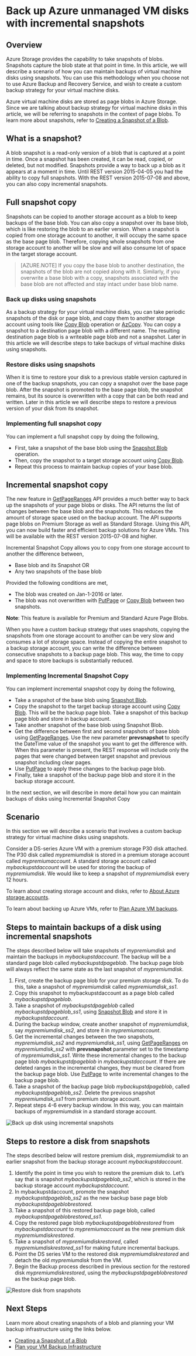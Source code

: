 <properties
    pageTitle="Use incremental snapshots for backup and recovery of unmanaged Azure VM disks | Azure"
    description="Create a custom solution for backup and recovery of your Azure virtual machine disks using incremental snapshots."
    services="storage"
    documentationcenter="na"
    author="aungoo-msft"
    manager="tadb"
    editor="tysonn" />
<tags
    ms.assetid="3524b987-bd65-4e35-83e7-fbc2136643e5"
    ms.service="storage"
    ms.workload="storage"
    ms.tgt_pltfrm="na"
    ms.devlang="na"
    ms.topic="article"
    ms.date="01/23/2017"
    wacn.date=""
    ms.author="aungoo" />

# Back up Azure unmanaged VM disks with incremental snapshots
## Overview
Azure Storage provides the capability to take snapshots of blobs. Snapshots capture the blob state at that point in time. In this article, we will describe a scenario of how you can maintain backups of virtual machine disks using snapshots. You can use this methodology when you choose not to use Azure Backup and Recovery Service, and wish to create a custom backup strategy for your virtual machine disks.

Azure virtual machine disks are stored as page blobs in Azure Storage. Since we are talking about backup strategy for virtual machine disks in this article, we will be referring to snapshots in the context of page blobs. To learn more about snapshots, refer to [Creating a Snapshot of a Blob](https://msdn.microsoft.com/zh-cn/library/azure/hh488361.aspx).

## What is a snapshot?
A blob snapshot is a read-only version of a blob that is captured at a point in time. Once a snapshot has been created, it can be read, copied, or deleted, but not modified. Snapshots provide a way to back up a blob as it appears at a moment in time. Until REST version 2015-04-05 you had the ability to copy full snapshots. With the REST version 2015-07-08 and above, you can also copy incremental snapshots.

## Full snapshot copy
Snapshots can be copied to another storage account as a blob to keep backups of the base blob. You can also copy a snapshot over its base blob, which is like restoring the blob to an earlier version. When a snapshot is copied from one storage account to another, it will occupy the same space as the base page blob. Therefore, copying whole snapshots from one storage account to another will be slow and will also consume lot of space in the target storage account.

>[AZURE.NOTE] If you copy the base blob to another destination, the snapshots of the blob are not copied along with it. Similarly, if you overwrite a base blob with a copy, snapshots associated with the base blob are not affected and stay intact under base blob name.

### Back up disks using snapshots
As a backup strategy for your virtual machine disks, you can take periodic snapshots of the disk or page blob, and copy them to another storage account using tools like [Copy Blob](https://msdn.microsoft.com/zh-cn/library/azure/dd894037.aspx) operation or [AzCopy](/documentation/articles/storage-use-azcopy/). You can copy a snapshot to a destination page blob with a different name. The resulting destination page blob is a writeable page blob and not a snapshot. Later in this article we will describe steps to take backups of virtual machine disks using snapshots.

### Restore disks using snapshots
When it is time to restore your disk to a previous stable version captured in one of the backup snapshots, you can copy a snapshot over the base page blob. After the snapshot is promoted to the base page blob, the snapshot remains, but its source is overwritten with a copy that can be both read and written. Later in this article we will describe steps to restore a previous version of your disk from its snapshot.

### Implementing full snapshot copy
You can implement a full snapshot copy by doing the following,

-   First, take a snapshot of the base blob using the [Snapshot Blob](https://msdn.microsoft.com/zh-cn/library/azure/ee691971.aspx) operation.
-   Then, copy the snapshot to a target storage account using [Copy Blob](https://msdn.microsoft.com/zh-cn/library/azure/dd894037.aspx).
-   Repeat this process to maintain backup copies of your base blob.

## Incremental snapshot copy
The new feature in [GetPageRanges](https://msdn.microsoft.com/zh-cn/library/azure/ee691973.aspx) API provides a much better way to back up the snapshots of your page blobs or disks. The API returns the list of changes between the base blob and the snapshots. This reduces the amount of storage space used on the backup account. The API supports page blobs on Premium Storage as well as Standard Storage. Using this API, you can now build faster and efficient backup solutions for Azure VMs. This will be available with the REST version 2015-07-08 and higher.

Incremental Snapshot Copy allows you to copy from one storage account to another the difference between,

* Base blob and its Snapshot OR
* Any two snapshots of the base blob

Provided the following conditions are met,

- The blob was created on Jan-1-2016 or later.
- The blob was not overwritten with [PutPage](https://msdn.microsoft.com/zh-cn/library/azure/ee691975.aspx) or [Copy Blob](https://msdn.microsoft.com/zh-cn/library/azure/dd894037.aspx) between two snapshots.

**Note**: This feature is available for Premium and Standard Azure Page Blobs.

When you have a custom backup strategy that uses snapshots, copying the snapshots from one storage account to another can be very slow and consumes a lot of storage space. Instead of copying the entire snapshot to a backup storage account, you can write the difference between consecutive snapshots to a backup page blob. This way, the time to copy and space to store backups is substantially reduced.

### Implementing Incremental Snapshot Copy
You can implement incremental snapshot copy by doing the following,

-   Take a snapshot of the base blob using [Snapshot Blob](https://msdn.microsoft.com/zh-cn/library/azure/ee691971.aspx).
-   Copy the snapshot to the target backup storage account using [Copy Blob](https://msdn.microsoft.com/zh-cn/library/azure/dd894037.aspx). This will be the backup page blob. Take a snapshot of this backup page blob and store in backup account.
-   Take another snapshot of the base blob using Snapshot Blob.
-   Get the difference between first and second snapshots of base blob using  [GetPageRanges](https://msdn.microsoft.com/zh-cn/library/azure/ee691973.aspx). Use the new parameter **prevsnapshot** to specify the DateTime value of the snapshot you want to get the difference with. When this parameter is present, the REST response will include only the pages that were changed between target snapshot and previous snapshot including clear pages.
-   Use [PutPage](https://msdn.microsoft.com/zh-cn/library/azure/ee691975.aspx) to apply these changes to the backup page blob.
-   Finally, take a snapshot of the backup page blob and store it in the backup storage account.

In the next section, we will describe in more detail how you can maintain backups of disks using Incremental Snapshot Copy

## Scenario
In this section we will describe a scenario that involves a custom backup strategy for virtual machine disks using snapshots.

Consider a DS-series Azure VM with a premium storage P30 disk attached. The P30 disk called *mypremiumdisk* is stored in a premium storage account called *mypremiumaccount*. A standard storage account called *mybackupstdaccount* will be used for storing the backup of *mypremiumdisk*. We would like to keep a snapshot of *mypremiumdisk* every 12 hours.

To learn about creating storage account and disks, refer to [About Azure storage accounts](/documentation/articles/storage-create-storage-account/).

To learn about backing up Azure VMs, refer to [Plan Azure VM backups](/documentation/articles//backup-azure-vms-introduction).

## Steps to maintain backups of a disk using incremental snapshots
The steps described below will take snapshots of *mypremiumdisk* and maintain the backups in *mybackupstdaccount*. The backup will be a standard page blob called *mybackupstdpageblob*. The backup page blob will always reflect the same state as the last snapshot of *mypremiumdisk*.

1.  First, create the backup page blob for your premium storage disk. To do this, take a snapshot of *mypremiumdisk* called *mypremiumdisk_ss1*.
2.  Copy this snapshot to mybackupstdaccount as a page blob called *mybackupstdpageblob*.
3.  Take a snapshot of *mybackupstdpageblob* called *mybackupstdpageblob_ss1*, using [Snapshot Blob](https://msdn.microsoft.com/zh-cn/library/azure/ee691971.aspx) and store it in *mybackupstdaccount*.
4.  During the backup window, create another snapshot of *mypremiumdisk*, say *mypremiumdisk_ss2*, and store it in *mypremiumaccount*.
5.  Get the incremental changes between the two snapshots, *mypremiumdisk_ss2* and *mypremiumdisk_ss1*, using [GetPageRanges](https://msdn.microsoft.com/zh-cn/library/azure/ee691973.aspx) on *mypremiumdisk_ss2* with **prevsnapshot** parameter set to the timestamp of *mypremiumdisk_ss1*. Write these incremental changes to the backup page blob *mybackupstdpageblob* in *mybackupstdaccount*. If there are deleted ranges in the incremental changes, they must be cleared from the backup page blob. Use [PutPage](https://msdn.microsoft.com/zh-cn/library/azure/ee691975.aspx) to write incremental changes to the backup page blob.
6.  Take a snapshot of the backup page blob *mybackupstdpageblob*, called *mybackupstdpageblob_ss2*. Delete the previous snapshot *mypremiumdisk_ss1* from premium storage account.
7.  Repeat steps 4-6 every backup window. In this way, you can maintain backups of *mypremiumdisk* in a standard storage account.

![Back up disk using incremental snapshots](./media/storage-incremental-snapshots/storage-incremental-snapshots-1.png)

## Steps to restore a disk from snapshots
The steps described below will restore premium disk, *mypremiumdisk* to an earlier snapshot from the backup storage account *mybackupstdaccount*.

1. Identify the point in time you wish to restore the premium disk to. Let’s say that is snapshot *mybackupstdpageblob_ss2*, which is stored in the backup storage account *mybackupstdaccount*.
2. In mybackupstdaccount, promote the snapshot *mybackupstdpageblob_ss2* as the new backup base page blob *mybackupstdpageblobrestored*.
3. Take a snapshot of this restored backup page blob, called *mybackupstdpageblobrestored_ss1*.
4. Copy the restored page blob *mybackupstdpageblobrestored* from *mybackupstdaccount* to *mypremiumaccount* as the new premium disk *mypremiumdiskrestored*.
5. Take a snapshot of *mypremiumdiskrestored*, called *mypremiumdiskrestored_ss1* for making future incremental backups.
6. Point the DS series VM to the restored disk *mypremiumdiskrestored* and detach the old *mypremiumdisk* from the VM.
7. Begin the Backup process described in previous section for the restored disk *mypremiumdiskrestored*, using the *mybackupstdpageblobrestored* as the backup page blob.

![Restore disk from snapshots](./media/storage-incremental-snapshots/storage-incremental-snapshots-2.png)

## Next Steps
Learn more about creating snapshots of a blob and planning your VM backup infrastructure using the links below.

- [Creating a Snapshot of a Blob](https://msdn.microsoft.com/zh-cn/library/azure/hh488361.aspx)
- [Plan your VM Backup Infrastructure](/documentation/articles/backup-azure-vms-introduction/)
